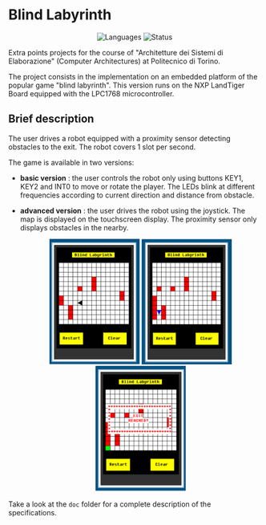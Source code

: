 # Blind Labyrinth 
<p align="center">
 <img alt="Languages" src="https://img.shields.io/badge/Languages-C | Assembler-orange"/>
 <img alt="Status" src="https://img.shields.io/badge/development-completed-green"/>
</p>


Extra points projects for the course of "Architetture dei Sistemi di Elaborazione" (Computer Architectures) at Politecnico di Torino.

The project consists in the implementation on an embedded platform of the popular game "blind labyrinth". This version runs on the NXP LandTiger Board equipped with the LPC1768 microcontroller.  

## Brief description

The user drives a robot equipped with a proximity sensor detecting obstacles to the exit.  The robot covers 1 slot per second.

The game is available in two versions:

- **basic version** : the user controls the robot only using buttons KEY1, KEY2 and INT0 to move or rotate the player. The LEDs blink at different frequencies according to current direction and distance from obstacle.

- **advanced version** : the user drives the robot using the joystick. The map is displayed on the touchscreen display. The proximity sensor only displays obstacles in the nearby. 

  <div align="center">
      <img src="screenshots/fig1.png" width="180px" height="250px"</img> 
      <img src="screenshots/fig2.png" width="180px" height="250px"</img> 
      <img src="screenshots/fig3.png" width="180px" height="250px"</img> 
  </div>

Take a look at the ```doc``` folder for a complete description of the specifications. 

